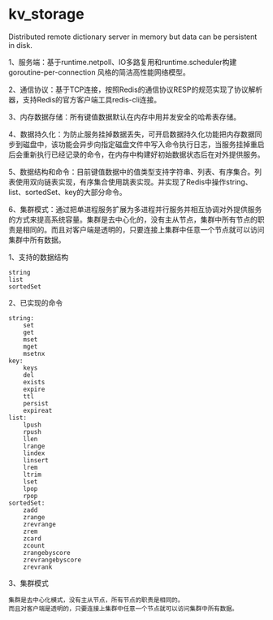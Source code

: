 # kv_storage
Distributed remote dictionary server in memory but data can be persistent in disk.

1、服务端：基于runtime.netpoll、IO多路复用和runtime.scheduler构建goroutine-per-connection 风格的简洁高性能网络模型。

2、通信协议：基于TCP连接，按照Redis的通信协议RESP的规范实现了协议解析器，支持Redis的官方客户端工具redis-cli连接。

3、内存数据存储：所有键值数据默认在内存中用并发安全的哈希表存储。

4、数据持久化：为防止服务挂掉数据丢失，可开启数据持久化功能把内存数据同步到磁盘中，该功能会异步向指定磁盘文件中写入命令执行日志，当服务挂掉重启后会重新执行已经记录的命令，在内存中构建好初始数据状态后在对外提供服务。

5、数据结构和命令：目前键值数据中的值类型支持字符串、列表、有序集合。列表使用双向链表实现，有序集合使用跳表实现。并实现了Redis中操作string、list、sortedSet、key的大部分命令。

6、集群模式：通过把单进程服务扩展为多进程并行服务并相互协调对外提供服务的方式来提高系统容量。集群是去中心化的，没有主从节点，集群中所有节点的职责是相同的。而且对客户端是透明的，只要连接上集群中任意一个节点就可以访问集群中所有数据。

1、支持的数据结构

	string
	list 
	sortedSet

2、已实现的命令  

	string:  
		set  
		get
		mset
		mget
		msetnx
	key:
		keys
		del
		exists
		expire
		ttl
		persist
		expireat
	list:
		lpush
		rpush
		llen
		lrange
		lindex
		linsert
		lrem
		ltrim
		lset
		lpop
		rpop
	sortedSet:
		zadd
		zrange
		zrevrange
		zrem
		zcard
		zcount
		zrangebyscore
		zrevrangebyscore
		zrevrank
	
3、集群模式  

	集群是去中心化模式，没有主从节点，所有节点的职责是相同的。
	而且对客户端是透明的，只要连接上集群中任意一个节点就可以访问集群中所有数据。
